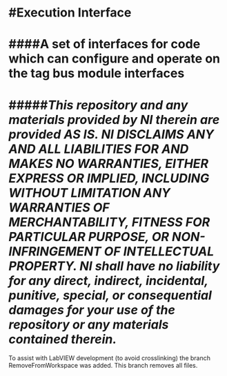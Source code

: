 #Execution Interface
================
####A set of interfaces for code which can configure and operate on the tag bus module interfaces
================
#####*This repository and any materials provided by NI therein are provided AS IS. NI DISCLAIMS ANY AND ALL LIABILITIES FOR AND MAKES NO WARRANTIES, EITHER EXPRESS OR IMPLIED, INCLUDING WITHOUT LIMITATION ANY WARRANTIES OF MERCHANTABILITY, FITNESS FOR  PARTICULAR PURPOSE, OR NON-INFRINGEMENT OF INTELLECTUAL PROPERTY. NI shall have no liability for any direct, indirect, incidental, punitive, special, or consequential damages for your use of the repository or any materials contained therein.*
================

To assist with LabVIEW development (to avoid crosslinking) the branch RemoveFromWorkspace was added. This branch removes all files.
